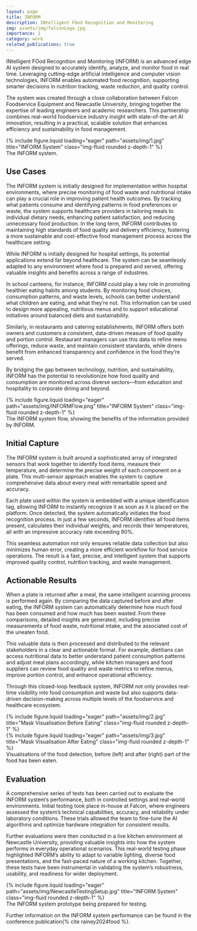 ```yaml
---
layout: page
title: INFORM
description: INtelligent FOod Recognition and Monitoring
img: assets/img/falconLogo.jpg
importance: 1
category: work
related_publications: true
---
```


INtelligent FOod Recognition and Monitoring (INFORM) is an advanced edge AI system designed to accurately identify, analyze, and monitor food in real time. Leveraging cutting-edge artificial intelligence and computer vision technologies, INFORM enables automated food recognition, supporting smarter decisions in nutrition tracking, waste reduction, and quality control.

The system was created through a close collaboration between Falcon Foodservice Equipment and Newcastle University, bringing together the expertise of leading engineers and academic researchers. This partnership combines real-world foodservice industry insight with state-of-the-art AI innovation, resulting in a practical, scalable solution that enhances efficiency and sustainability in food management.


<div class="row">
    <div class="col-sm mt-3 mt-md-0">
        {% include figure.liquid loading="eager" path="assets/img/1.jpg" title="INFORM System" class="img-fluid rounded z-depth-1" %}
    </div>
</div>
<div class="caption">
The INFORM system.
</div>

## Use Cases

The INFORM system is initially designed for implementation within hospital environments, where precise monitoring of food waste and nutritional intake can play a crucial role in improving patient health outcomes. By tracking what patients consume and identifying patterns in food preferences or waste, the system supports healthcare providers in tailoring meals to individual dietary needs, enhancing patient satisfaction, and reducing unnecessary food production. In the long term, INFORM contributes to maintaining high standards of food quality and delivery efficiency, fostering a more sustainable and cost-effective food management process across the healthcare setting.

While INFORM is initially designed for hospital settings, its potential applications extend far beyond healthcare. The system can be seamlessly adapted to any environment where food is prepared and served, offering valuable insights and benefits across a range of industries.

In school canteens, for instance, INFORM could play a key role in promoting healthier eating habits among students. By monitoring food choices, consumption patterns, and waste levels, schools can better understand what children are eating, and what they’re not. This information can be used to design more appealing, nutritious menus and to support educational initiatives around balanced diets and sustainability.

Similarly, in restaurants and catering establishments, INFORM offers both owners and customers a consistent, data-driven measure of food quality and portion control. Restaurant managers can use this data to refine menu offerings, reduce waste, and maintain consistent standards, while diners benefit from enhanced transparency and confidence in the food they’re served.

By bridging the gap between technology, nutrition, and sustainability, INFORM has the potential to revolutionize how food quality and consumption are monitored across diverse sectors—from education and hospitality to corporate dining and beyond.

<div class="row">
    <div class="col-sm mt-3 mt-md-0">
        {% include figure.liquid loading="eager" path="assets/img/INFORMFlow.png" title="INFORM System" class="img-fluid rounded z-depth-1" %}
    </div>
</div>
<div class="caption">
The INFORM system flow, showing the benefits of the information provided by INFORM. 
</div>


## Initial Capture

The INFORM system is built around a sophisticated array of integrated sensors that work together to identify food items, measure their temperature, and determine the precise weight of each component on a plate. This multi-sensor approach enables the system to capture comprehensive data about every meal with remarkable speed and accuracy.

Each plate used within the system is embedded with a unique identification tag, allowing INFORM to instantly recognize it as soon as it is placed on the platform. Once detected, the system automatically initiates the food recognition process. In just a few seconds, INFORM identifies all food items present, calculates their individual weights, and records their temperatures, all with an impressive accuracy rate exceeding 90%.

This seamless automation not only ensures reliable data collection but also minimizes human error, creating a more efficient workflow for food service operations. The result is a fast, precise, and intelligent system that supports improved quality control, nutrition tracking, and waste management.


## Actionable Results

When a plate is returned after a meal, the same intelligent scanning process is performed again. By comparing the data captured before and after eating, the INFORM system can automatically determine how much food has been consumed and how much has been wasted. From these comparisons, detailed insights are generated, including precise measurements of food waste, nutritional intake, and the associated cost of the uneaten food.

This valuable data is then processed and distributed to the relevant stakeholders in a clear and actionable format. For example, dietitians can access nutritional data to better understand patient consumption patterns and adjust meal plans accordingly, while kitchen managers and food suppliers can review food quality and waste metrics to refine menus, improve portion control, and enhance operational efficiency.

Through this closed-loop feedback system, INFORM not only provides real-time visibility into food consumption and waste but also supports data-driven decision-making across multiple levels of the foodservice and healthcare ecosystem.

<div class="row">
    <div class="col-sm mt-3 mt-md-0">
        {% include figure.liquid loading="eager" path="assets/img/2.jpg" title="Mask Visualisation Before Eating" class="img-fluid rounded z-depth-1" %}
    </div>
    <div class="col-sm mt-3 mt-md-0">
        {% include figure.liquid loading="eager" path="assets/img/3.jpg" title="Mask Visualisation After Eating" class="img-fluid rounded z-depth-1" %}
    </div>
</div>
<div class="caption">
    Visualisations of the food detection, before (left) and after (right) part of the food has been eaten.
</div>

## Evaluation

A comprehensive series of tests has been carried out to evaluate the INFORM system’s performance, both in controlled settings and real-world environments. Initial testing took place in-house at Falcon, where engineers assessed the system’s technical capabilities, accuracy, and reliability under laboratory conditions. These trials allowed the team to fine-tune the AI algorithms and optimize hardware integration for consistent results.

Further evaluations were then conducted in a live kitchen environment at Newcastle University, providing valuable insights into how the system performs in everyday operational scenarios. This real-world testing phase highlighted INFORM’s ability to adapt to variable lighting, diverse food presentations, and the fast-paced nature of a working kitchen. Together, these tests have been instrumental in validating the system’s robustness, usability, and readiness for wider deployment.

<div class="row">
    <div class="col-sm mt-3 mt-md-0">
        {% include figure.liquid loading="eager" path="assets/img/NewcastleTestingSetup.jpg" title="INFORM System" class="img-fluid rounded z-depth-1" %}
    </div>
</div>
<div class="caption">
The INFORM system prototype being prepared for testing.
</div>


Further information on the INFORM system performance can be found in the conference publication{% cite rainey2024food %}.
